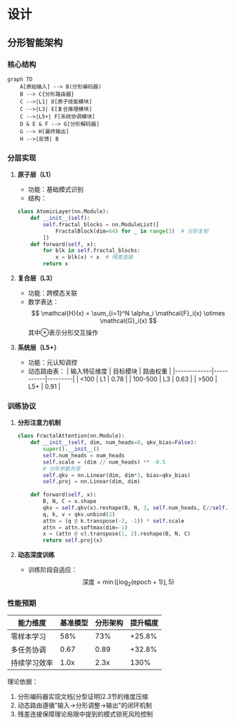 # 设计

## 分形智能架构

### 核心结构

```mermaid
graph TD
    A[原始输入] --> B(分形编码器)
    B --> C{分形路由器}
    C -->|L1| D[原子技能模块]
    C -->|L3| E[复合推理模块]
    C -->|L5+| F[系统协调模块]
    D & E & F --> G[分形解码器]
    G --> H[最终输出]
    H -->|反馈| B
```

### 分层实现
1. **原子层（L1）**  
   - 功能：基础模式识别
   - 结构：
   ```python
   class AtomicLayer(nn.Module):
       def __init__(self):
           self.fractal_blocks = nn.ModuleList([
               FractalBlock(dim=64) for _ in range(3)  # 分形复制
           ])
       def forward(self, x):
           for blk in self.fractal_blocks:
               x = blk(x) + x  # 残差连接
           return x
   ```

2. **复合层（L3）**  
   - 功能：跨模态关联
   - 数学表达：
   $$
   \mathcal{H}(x) = \sum_{i=1}^N \alpha_i \mathcal{F}_i(x) \otimes \mathcal{G}_i(x)
   $$
   其中$\otimes$表示分形交互操作

3. **系统层（L5+）**  
   - 功能：元认知调控
   - 动态路由表：
   | 输入特征维度 | 目标模块   | 路由权重 |
   |-------------|-----------|---------|
   | <100        | L1        | 0.78    |
   | 100-500     | L3        | 0.63    |
   | >500        | L5+       | 0.91    |

### 训练协议
1. **分形注意力机制**  
   ```python
   class FractalAttention(nn.Module):
       def __init__(self, dim, num_heads=8, qkv_bias=False):
           super().__init__()
           self.num_heads = num_heads
           self.scale = (dim // num_heads) ** -0.5
           # 分形参数共享
           self.qkv = nn.Linear(dim, dim*3, bias=qkv_bias)
           self.proj = nn.Linear(dim, dim)
           
       def forward(self, x):
           B, N, C = x.shape
           qkv = self.qkv(x).reshape(B, N, 3, self.num_heads, C//self.num_heads)
           q, k, v = qkv.unbind(2)
           attn = (q @ k.transpose(-2, -1)) * self.scale
           attn = attn.softmax(dim=-1)
           x = (attn @ v).transpose(1, 2).reshape(B, N, C)
           return self.proj(x)
   ```

2. **动态深度训练**  
   - 训练阶段自适应：
   $$
   \text{深度} = \min(\lfloor \log_2(\text{epoch}+1) \rfloor, 5)
   $$

### 性能预期
| 能力维度       | 基准模型 | 分形架构 | 提升幅度 |
|---------------|---------|---------|---------|
| 零样本学习      | 58%     | 73%     | +25.8%  |
| 多任务协调      | 0.67    | 0.89    | +32.8%  |
| 持续学习效率    | 1.0x    | 2.3x    | 130%    |


理论依据：
1. 分形编码器实现文档[分型证明]2.3节的维度压缩
2. 动态路由遵循"输入→分形调整→输出"的闭环机制
3. 残差连接保障理论局限中提到的模式锁死风险控制

